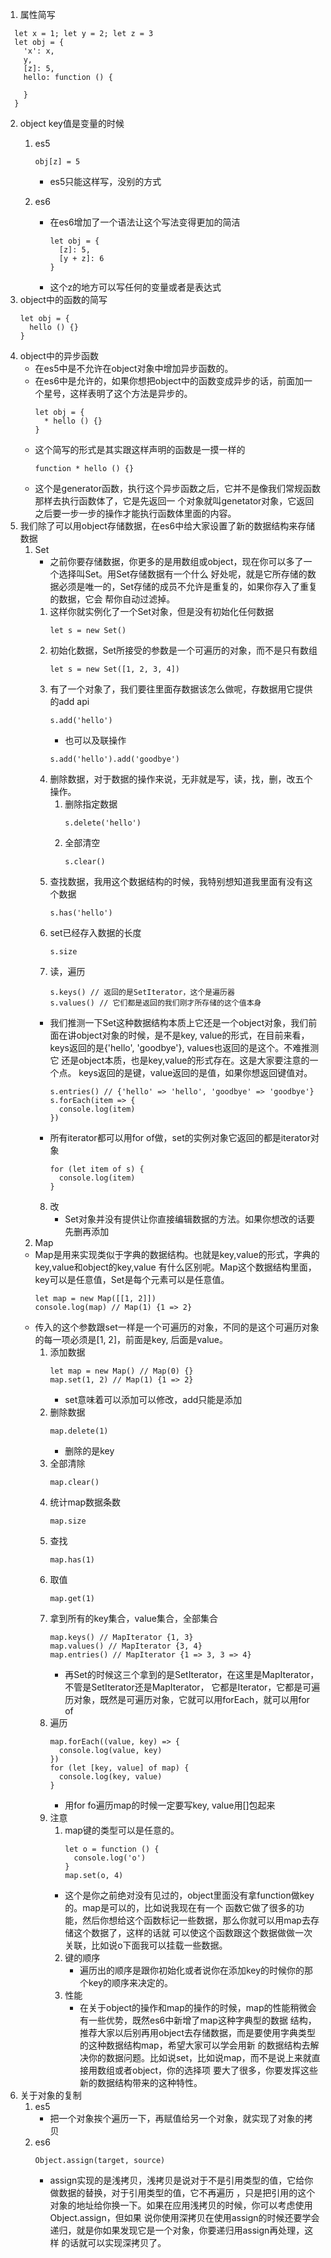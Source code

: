 1. 属性简写
  ```
    let x = 1; let y = 2; let z = 3
    let obj = {
      'x': x,
      y,
      [z]: 5,
      hello: function () {

      }
    }
  ```
2. object key值是变量的时候
    1. es5 
        ```
        obj[z] = 5
        ```
       * es5只能这样写，没别的方式

    2. es6 <br>
       * 在es6增加了一个语法让这个写法变得更加的简洁
          ```
          let obj = {
            [z]: 5,
            [y + z]: 6
          }
          ```
       * 这个z的地方可以写任何的变量或者是表达式
3. object中的函数的简写
    ```
    let obj = {
      hello () {}
    }
    ```
4. object中的异步函数
   * 在es5中是不允许在object对象中增加异步函数的。
   * 在es6中是允许的，如果你想把object中的函数变成异步的话，前面加一个星号，这样表明了这个方法是异步的。
      ```
      let obj = {
        * hello () {}
      }
      ```
   * 这个简写的形式是其实跟这样声明的函数是一摸一样的
      ```
      function * hello () {}
      ```
   * 这个是generator函数，执行这个异步函数之后，它并不是像我们常规函数那样去执行函数体了，它是先返回一
  个对象就叫genetator对象，它返回之后要一步一步的操作才能执行函数体里面的内容。
5. 我们除了可以用object存储数据，在es6中给大家设置了新的数据结构来存储数据
    1. Set
        * 之前你要存储数据，你更多的是用数组或object，现在你可以多了一个选择叫Set。用Set存储数据有一个什么
        好处呢，就是它所存储的数据必须是唯一的，Set存储的成员不允许是重复的，如果你存入了重复的数据，它会
        帮你自动过滤掉。
        1. 这样你就实例化了一个Set对象，但是没有初始化任何数据
            ```
            let s = new Set()
            ```
        2. 初始化数据，Set所接受的参数是一个可遍历的对象，而不是只有数组
            ```
            let s = new Set([1, 2, 3, 4])
            ```
        3. 有了一个对象了，我们要往里面存数据该怎么做呢，存数据用它提供的add api
            ```
            s.add('hello')
            ```
            * 也可以及联操作
            ```
            s.add('hello').add('goodbye')
            ```
        4. 删除数据，对于数据的操作来说，无非就是写，读，找，删，改五个操作。
            1. 删除指定数据
                ```
                s.delete('hello')
                ```
            2. 全部清空
                ```
                s.clear()
                ```
        5. 查找数据，我用这个数据结构的时候，我特别想知道我里面有没有这个数据
            ```
            s.has('hello')
            ```
        6. set已经存入数据的长度
            ```
            s.size
            ```
        7. 读，遍历
            ```
            s.keys() // 返回的是SetIterator，这个是遍历器
            s.values() // 它们都是返回的我们刚才所存储的这个值本身
            ```
          * 我们推测一下Set这种数据结构本质上它还是一个object对象，我们前面在讲object对象的时候，是不是key,
          value的形式，在目前来看，keys返回的是{'hello', 'goodbye'}, values也返回的是这个。不难推测它
          还是object本质，也是key,value的形式存在。这是大家要注意的一个点。
          keys返回的是键，value返回的是值，如果你想返回键值对。
            ```
            s.entries() // {'hello' => 'hello', 'goodbye' => 'goodbye'}
            s.forEach(item => {
              console.log(item)
            })
            ```
          * 所有iterator都可以用for of做，set的实例对象它返回的都是iterator对象
            ```
            for (let item of s) {
              console.log(item)
            }
            ```
        8. 改 
            * Set对象并没有提供让你直接编辑数据的方法。如果你想改的话要先删再添加
    2. Map
      * Map是用来实现类似于字典的数据结构。也就是key,value的形式，字典的key,value和object的key,value
      有什么区别呢。Map这个数据结构里面，key可以是任意值，Set是每个元素可以是任意值。
        ```
        let map = new Map([[1, 2]])
        console.log(map) // Map(1) {1 => 2}
        ```
      * 传入的这个参数跟set一样是一个可遍历的对象，不同的是这个可遍历对象的每一项必须是[1, 2]，前面是key,
      后面是value。
        1. 添加数据
            ```
            let map = new Map() // Map(0) {}
            map.set(1, 2) // Map(1) {1 => 2}
            ```
           * set意味着可以添加可以修改，add只能是添加
        2. 删除数据
            ```
            map.delete(1) 
            ```
            * 删除的是key
        3. 全部清除
            ```
            map.clear()
            ```
        4. 统计map数据条数
            ```
            map.size
            ```
        5. 查找
            ```
            map.has(1)
            ```
        6. 取值
            ```
            map.get(1)
            ```
        7. 拿到所有的key集合，value集合，全部集合
            ```
            map.keys() // MapIterator {1, 3}
            map.values() // MapIterator {3, 4}
            map.entries() // MapIterator {1 => 3, 3 => 4}
            ```
            * 再Set的时候这三个拿到的是SetIterator，在这里是MapIterator，不管是SetIterator还是MapIterator，
            它都是Iterator，它都是可遍历对象，既然是可遍历对象，它就可以用forEach，就可以用for of
        8. 遍历
            ```
            map.forEach((value, key) => {
              console.log(value, key)
            })
            for (let [key, value] of map) {
              console.log(key, value)
            }
            ```
            * 用for fo遍历map的时候一定要写key, value用[]包起来
        9. 注意
            1. map键的类型可以是任意的。
                ```
                let o = function () {
                  console.log('o')
                }
                map.set(o, 4)
                ```
              * 这个是你之前绝对没有见过的，object里面没有拿function做key的。map是可以的，比如说我现在有一个
              函数它做了很多的功能，然后你想给这个函数标记一些数据，那么你就可以用map去存储这个数据了，这样的话就
              可以使这个函数跟这个数据做做一次关联，比如说o下面我可以挂载一些数据。
            2. 键的顺序
                * 遍历出的顺序是跟你初始化或者说你在添加key的时候你的那个key的顺序来决定的。
            3. 性能
                * 在关于object的操作和map的操作的时候，map的性能稍微会有一些优势，既然es6中新增了map这种字典型的数据
                结构，推荐大家以后别再用object去存储数据，而是要使用字典类型的这种数据结构map，希望大家可以学会用新
                的数据结构去解决你的数据问题。比如说set，比如说map，而不是说上来就直接用数组或者object，你的选择项
                要大了很多，你要发挥这些新的数据结构带来的这种特性。
6. 关于对象的复制
    1. es5
       * 把一个对象挨个遍历一下，再赋值给另一个对象，就实现了对象的拷贝
    2. es6
        ```
        Object.assign(target, source)
        ```
        * assign实现的是浅拷贝，浅拷贝是说对于不是引用类型的值，它给你做数据的替换，对于引用类型的值，它不再遍历
        ，只是把引用的这个对象的地址给你换一下。如果在应用浅拷贝的时候，你可以考虑使用Object.assign，但如果
        说你使用深拷贝在使用assign的时候还要学会递归，就是你如果发现它是一个对象，你要递归用assign再处理，这样
        的话就可以实现深拷贝了。
      